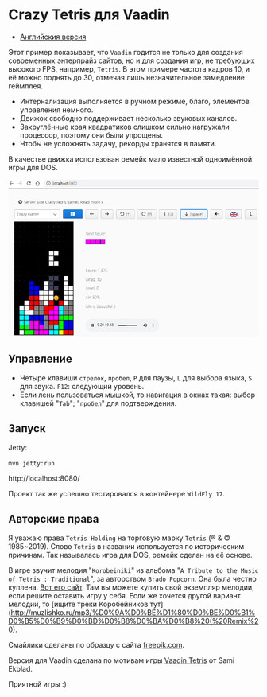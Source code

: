 Crazy Tetris для Vaadin
===========

* [Английския версия](README.md)

Этот пример показывает, что `Vaadin` годится не только для создания современных энтерпрайз сайтов, 
но и для создания игр, не требующих высокого FPS, например, `Tetris`. 
В этом примере частота кадров 10, и её можно поднять до 30, отмечая лишь незначительное замедление геймплея.

* Интернализация выполняется в ручном режиме, благо, элементов управления немного.
* Движок свободно поддерживает несколько звуковых каналов.
* Закруглённые края квадратиков слишком сильно нагружали процессор, поэтому они были упрощены.
* Чтобы не усложнять задачу, рекорды хранятся в памяти.

В качестве движка использован ремейк мало известной одноимённой игры для DOS.

![Screenshot](../doc/vaadin.png "Screenshot")

Управление
----------
* Четыре клавиши `стрелок`, `пробел`, `P` для паузы, `L` для выбора языка, `S` для звука. `F12`: следующий уровень.
* Если лень пользоваться мышкой, то навигация в окнах такая: выбор клавишей "`Tab`"; "`пробел`" для подтверждения.

Запуск
------
Jetty:

`mvn jetty:run`

http://localhost:8080/

Проект так же успешно тестировался в контейнере `WildFly 17`.

Авторские права
---------------
Я уважаю права `Tetris Holding` на торговую марку `Tetris` (® & © 1985~2019). Слово `Tetris` в названии используется по историческим причинам.
Так называлась игра для DOS, ремейк сделан на её основе. 

В игре звучит мелодия "`Korobeiniki`" из альбома "`A Tribute to the Music of Tetris : Traditional`", за авторством `Brado Popcorn`.
Она была честно куплена. [Вот его сайт](http://bradopopcorn.bandcamp.com/album/a-tribute-to-the-music-of-tetris-traditional).
Там вы можете купить свой экземпляр мелодии, если решите оставить игру у себя.
Если же хочется другой вариант мелодии, то [ищите треки Коробейников тут](http://muzlishko.ru/mp3/%D0%9A%D0%BE%D1%80%D0%BE%D0%B1%D0%B5%D0%B9%D0%BD%D0%B8%D0%BA%D0%B8%20(%20Remix%20).

Смайлики сделаны по образцу с сайта [freepik.com](https://www.freepik.com/free-vector/funny-smileys-collection-flat-design_837327.htm).

Версия для Vaadin сделана по мотивам игры [Vaadin Tetris](https://github.com/samie/VaadinTetris) от Sami Ekblad.

Приятной игры :)

